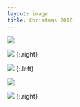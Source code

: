 ```yaml
---
layout: image
title: Christmas 2016
---
```

![](/img/IMG_9598.jpg)

![](/img/IMG_9603.jpg)
{:.right}

![](/img/IMG_9605.jpg)
{:.left}

![](/img/IMG_9608.jpg)

![](/img/IMG_9612.jpg)
{:.right}


